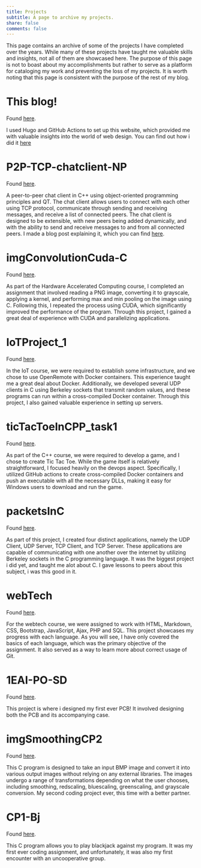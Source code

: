 ```yaml
---
title: Projects
subtitle: A page to archive my projects.
share: false
comments: false
---
```


This page contains an archive of some of the projects I have completed over the years. While many of these projects have taught me valuable skills and insights, not all of them are showcased here. The purpose of this page is not to boast about my accomplishments but rather to serve as a platform for cataloging my work and preventing the loss of my projects. It is worth noting that this page is consistent with the purpose of the rest of my blog.

# This blog!
Found [here](https://github.com/axelvanherle/axelvanherle.github.io).

I used Hugo and GitHub Actions to set up this website, which provided me with valuable insights into the world of web design. You can find out how i did it [here](https://www.axelvanherle.xyz/post/20-02-22_howigotthisup/)

# P2P-TCP-chatclient-NP
Found [here](https://github.com/axelvanherle/P2P-TCP-chatclient-NP).

A peer-to-peer chat client in C++ using object-oriented programming principles and QT. The chat client allows users to connect with each other using TCP protocol, communicate through sending and receiving messages, and receive a list of connected peers. The chat client is designed to be extensible, with new peers being added dynamically, and with the ability to send and receive messages to and from all connected peers. I made a blog post explaining it, which you can find [here](https://www.axelvanherle.xyz/post/21-02-23_p2ptcpchatclient/).

# imgConvolutionCuda-C
Found [here](https://github.com/axelvanherle/imgConvolutionCuda-C).

As part of the Hardware Accelerated Computing course, I completed an assignment that involved reading a PNG image, converting it to grayscale, applying a kernel, and performing max and min pooling on the image using C. Following this, I repeated the process using CUDA, which significantly improved the performance of the program. Through this project, I gained a great deal of experience with CUDA and parallelizing applications.

# IoTProject_1
Found [here](https://github.com/axelvanherle/IoTProject_1).

In the IoT course, we were required to establish some infrastructure, and we chose to use OpenRemote with Docker containers. This experience taught me a great deal about Docker. Additionally, we developed several UDP clients in C using Berkeley sockets that transmit random values, and these programs can run within a cross-compiled Docker container. Through this project, I also gained valuable experience in setting up servers.

# ticTacToeInCPP_task1
Found [here](https://github.com/axelvanherle/ticTacToeInCPP_task1).

As part of the C++ course, we were required to develop a game, and I chose to create Tic Tac Toe. While the game itself is relatively straightforward, I focused heavily on the devops aspect. Specifically, I utilized GitHub actions to create cross-compiled Docker containers and push an executable with all the necessary DLLs, making it easy for Windows users to download and run the game.

# packetsInC 
Found [here](https://github.com/axelvanherle/packetsInC).

As part of this project, I created four distinct applications, namely the UDP Client, UDP Server, TCP Client, and TCP Server. These applications are capable of communicating with one another over the internet by utilizing Berkeley sockets in the C programming language. It was the biggest project i did yet, and taught me alot about C. I gave lessons to peers about this subject, i was this good in it.

# webTech
Found [here](https://github.com/axelvanherle/webTech).

For the webtech course, we were assigned to work with HTML, Markdown, CSS, Bootstrap, JavaScript, Ajax, PHP and SQL. This project showcases my progress with each language. As you will see, I have only covered the basics of each language, which was the primary objective of the assignment. It also served as a way to learn more about correct usage of Git.

# 1EAI-PO-SD
Found [here](https://github.com/axelvanherle/1EAI-PO-SD).

This project is where i designed my first ever PCB! It involved designing both the PCB and its accompanying case.

# imgSmoothingCP2
Found [here](https://github.com/axelvanherle/imgSmoothingCP2).

This C program is designed to take an input BMP image and convert it into various output images without relying on any external libraries. The images undergo a range of transformations depending on what the user chooses, including smoothing, redscaling, bluescaling, greenscaling, and grayscale conversion. My second coding project ever, this time with a better partner.

# CP1-Bj
Found [here](https://github.com/axelvanherle/CP1-BJ).

This C program allows you to play blackjack against my program. It was my first ever coding assignment, and unfortunately, it was also my first encounter with an uncooperative group.
